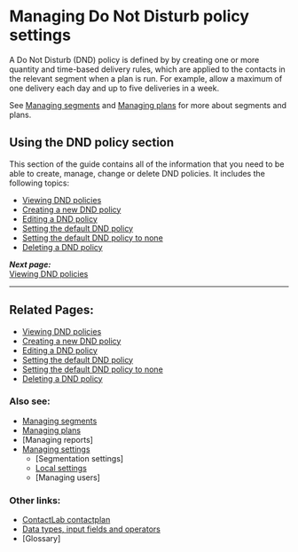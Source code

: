 # Managing Do Not Disturb policy settings

A Do Not Disturb (DND) policy is defined by by creating one or more quantity and time-based delivery rules, which are applied to the contacts in the relevant segment when a plan is run. For example, allow a maximum of one delivery each day and up to five deliveries in a week. 

See [Managing segments](ManagingSegments.md) and [Managing plans](ManagingPlans.md) for more about segments and plans.  

## Using the DND policy section

This section of the guide contains all of the information that you need to be able to create, manage, change or delete DND policies. It includes the following topics:

- [Viewing DND policies](ViewingDND.md)  
- [Creating a new DND policy](CreatingNewDND.md)  
- [Editing a DND policy](EditingDND.md)  
- [Setting the default DND policy](SettingDefaultDND.md)  
- [Setting the default DND policy to none](SettingNoDND.md)  
- [Deleting a DND policy](DeletingDND.md)  

***Next page:***  
[Viewing DND policies](ViewingDND.md)  

----------

## Related Pages:  

- [Viewing DND policies](ViewingDND.md)  
- [Creating a new DND policy](CreatingNewDND.md)  
- [Editing a DND policy](EditingDND.md)  
- [Setting the default DND policy](SettingDefaultDND.md)  
- [Setting the default DND policy to none](SettingNoDND.md)  
- [Deleting a DND policy](DeletingDND.md)  

### Also see:  

- [Managing segments](ManagingSegments.md)  
- [Managing plans](ManagingPlans.md)  
- [Managing reports]  
- [Managing settings](ManagingSettings.md)  
  - [Segmentation settings]  
  - [Local settings](LocalSettings.md)  
  - [Managing users]  

### Other links:  

- [ContactLab contactplan](Home.md)  
- [Data types, input fields and operators](InputBoxOperators.md)  
- [Glossary]  
